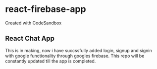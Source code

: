 # react-firebase-app
Created with CodeSandbox

## React Chat App
This is in making, now i have succssfully added login, signup and signin with google functionality through googles firebase.
This repo will be constantly updated till the app is completed.
